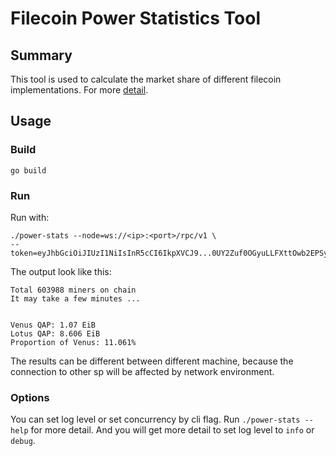 # Filecoin Power Statistics Tool

## Summary

This tool is used to calculate the market share of different filecoin implementations. For more [detail](./docs/venus-market-share-Census.md).

## Usage

### Build

```shell
go build
```

### Run

Run with:
```shell
./power-stats --node=ws://<ip>:<port>/rpc/v1 \
--token=eyJhbGciOiJIUzI1NiIsInR5cCI6IkpXVCJ9...0UY2Zuf0OGyuLLFXttOwb2EPSyK1745m2qe41EOCN1Q 
```

The output look like this:
```shell
Total 603988 miners on chain
It may take a few minutes ...


Venus QAP: 1.07 EiB
Lotus QAP: 8.606 EiB
Proportion of Venus: 11.061%
```
The results can be different between different machine, because the connection to other sp will be affected by network environment.

### Options

You can set log level or set concurrency by cli flag. Run `./power-stats --help` for more detail. And you will get more detail to set log level to `info` or `debug`. 
